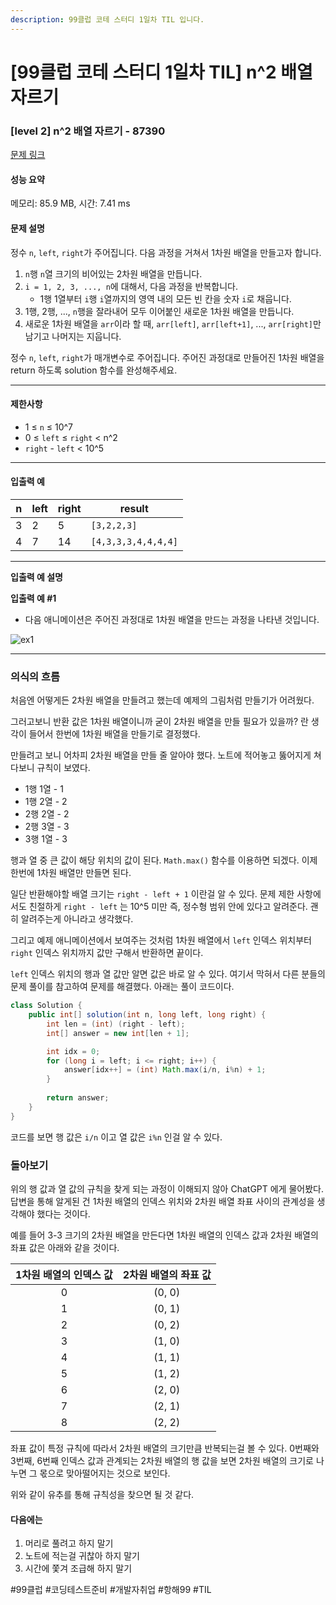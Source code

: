 ```yaml
---
description: 99클럽 코테 스터디 1일차 TIL 입니다.
---
```


# \[99클럽 코테 스터디 1일차 TIL] n^2 배열 자르기

### \[level 2] n^2 배열 자르기 - 87390

[문제 링크](https://school.programmers.co.kr/learn/courses/30/lessons/87390?language=java)

#### 성능 요약

메모리: 85.9 MB, 시간: 7.41 ms

#### 문제 설명

정수 `n`, `left`, `right`가 주어집니다. 다음 과정을 거쳐서 1차원 배열을 만들고자 합니다.

1. `n`행 `n`열 크기의 비어있는 2차원 배열을 만듭니다.
2. `i = 1, 2, 3, ..., n`에 대해서, 다음 과정을 반복합니다.
   * 1행 1열부터 `i`행 `i`열까지의 영역 내의 모든 빈 칸을 숫자 `i`로 채웁니다.
3. 1행, 2행, ..., `n`행을 잘라내어 모두 이어붙인 새로운 1차원 배열을 만듭니다.
4. 새로운 1차원 배열을 `arr`이라 할 때, `arr[left]`, `arr[left+1]`, ..., `arr[right]`만 남기고 나머지는 지웁니다.

정수 `n`, `left`, `right`가 매개변수로 주어집니다. 주어진 과정대로 만들어진 1차원 배열을 return 하도록 solution 함수를 완성해주세요.

***

#### 제한사항

* 1 ≤ `n` ≤ 10^7
* 0 ≤ `left` ≤ `right` < n^2
* `right` - `left` < 10^5

***

#### 입출력 예

| n | left | right | result              |
| - | ---- | ----- | ------------------- |
| 3 | 2    | 5     | `[3,2,2,3]`         |
| 4 | 7    | 14    | `[4,3,3,3,4,4,4,4]` |

***

**입출력 예 설명**

**입출력 예 #1**

* 다음 애니메이션은 주어진 과정대로 1차원 배열을 만드는 과정을 나타낸 것입니다.

![ex1](https://grepp-programmers.s3.amazonaws.com/production/file\_resource/103/FlattenedFills\_ex1.gif)

***

### 의식의 흐름

처음엔 어떻게든 2차원 배열을 만들려고 했는데 예제의 그림처럼 만들기가 어려웠다.

그러고보니 반환 값은 1차원 배열이니까 굳이 2차원 배열을 만들 필요가 있을까? 란 생각이 들어서 한번에 1차원 배열을 만들기로 결정했다.

만들려고 보니 어차피 2차원 배열을 만들 줄 알아야 했다. 노트에 적어놓고 뚫어지게 쳐다보니 규칙이 보였다.

* 1행 1열 - 1
* 1행 2열 - 2
* 2행 2열 - 2
* 2행 3열 - 3
* 3행 1열 - 3

행과 열 중 큰 값이 해당 위치의 값이 된다. `Math.max()` 함수를 이용하면 되겠다. 이제 한번에 1차원 배열만 만들면 된다.

일단 반환해야할 배열 크기는 `right - left + 1` 이란걸 알 수 있다. 문제 제한 사항에서도 친절하게 `right - left` 는 10^5 미만 즉, 정수형 범위 안에 있다고 알려준다. 괜히 알려주는게 아니라고 생각했다.

그리고 예제 애니메이션에서 보여주는 것처럼 1차원 배열에서 `left` 인덱스 위치부터 `right` 인덱스 위치까지 값만 구해서 반환하면 끝이다.

`left` 인덱스 위치의 행과 열 값만 알면 값은 바로 알 수 있다. 여기서 막혀서 다른 분들의 문제 풀이를 참고하여 문제를 해결했다. 아래는 풀이 코드이다.

```java
class Solution {
    public int[] solution(int n, long left, long right) {
        int len = (int) (right - left);
        int[] answer = new int[len + 1];

        int idx = 0;
        for (long i = left; i <= right; i++) {
            answer[idx++] = (int) Math.max(i/n, i%n) + 1;
        }
        
        return answer;
    }
}
```

코드를 보면 행 값은 `i/n` 이고 열 값은 `i%n` 인걸 알 수 있다.

### 돌아보기

위의 행 값과 열 값의 규칙을 찾게 되는 과정이 이해되지 않아 ChatGPT 에게 물어봤다.\
답변을 통해 알게된 건 1차원 배열의 인덱스 위치와 2차원 배열 좌표 사이의 관계성을 생각해야 했다는 것이다.

예를 들어 3-3 크기의 2차원 배열을 만든다면 1차원 배열의 인덱스 값과 2차원 배열의 좌표 값은 아래와 같을 것이다.

| 1차원 배열의 인덱스 값 | 2차원 배열의 좌표 값 |
| :-----------: | :----------: |
|       0       |    (0, 0)    |
|       1       |    (0, 1)    |
|       2       |    (0, 2)    |
|       3       |    (1, 0)    |
|       4       |    (1, 1)    |
|       5       |    (1, 2)    |
|       6       |    (2, 0)    |
|       7       |    (2, 1)    |
|       8       |    (2, 2)    |

좌표 값이 특정 규칙에 따라서 2차원 배열의 크기만큼 반복되는걸 볼 수 있다. 0번째와 3번째, 6번째 인덱스 값과 관계되는 2차원 배열의 행 값을 보면 2차원 배열의 크기로 나누면 그 몫으로 맞아떨어지는 것으로 보인다.

위와 같이 유추를 통해 규칙성을 찾으면 될 것 같다.

#### 다음에는

1. 머리로 풀려고 하지 말기
2. 노트에 적는걸 귀찮아 하지 말기
3. 시간에 쫓겨 조급해 하지 말기

\#99클럽 #코딩테스트준비 #개발자취업 #항해99 #TIL
